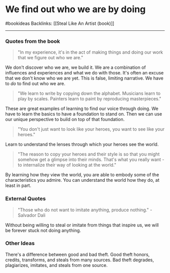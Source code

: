 # We find out who we are by doing
#bookideas
Backlinks: [[Steal Like An Artist (book)]]

---

### Quotes from the book

> "In my experience, it's in the act of making things and doing our work that we figure out who we are."

We don't discover who we are, we build it. We are a combination of influences and experiences and what we do with those. 
It's often an excuse that we don't know who we are yet. This is false, limiting narrative. We have to *do* to find out who we are.

> "We learn to write by copying down the alphabet. Musicians learn to play by scales. Painters learn to paint by reproducing masterpieces."

These are great examples of learning to find our voice through doing. We have to learn the basics to have a foundation to stand on. Then we can use our unique perspective to build on top of that foundation.

> "You don't just want to look like your heroes, you want to see like your heroes."

Learn to understand the lenses through which your heroes see the world. 

> "The reason to copy your heroes and their style is so that you might somehow get a glimpse into their minds. That's what you really want - to internalize their way of looking at the world."

By learning how they view the world, you are able to embody some of the characteristics you admire. You can understand the world how they do, at least in part.



### External Quotes

> "Those who do not want to imitate anything, produce nothing." - Salvador Dali

Without being willing to steal or imitate from things that inspire us, we will be forever stuck not doing anything.



### Other Ideas
 There's a difference between good and bad theft. Good theft honors, credits, transforms, and steals from many sources. Bad theft degrades, plagiarizes, imitates, and steals from one source. 